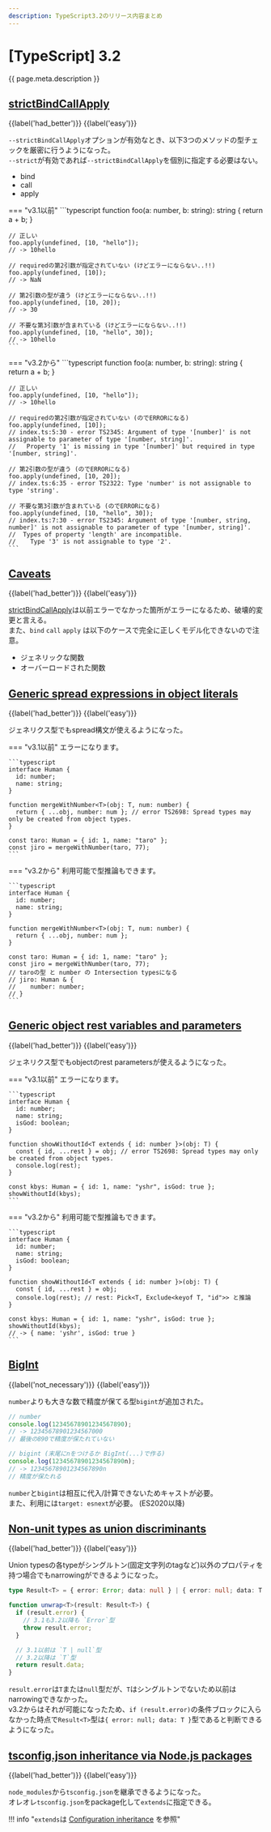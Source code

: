 ```yaml
---
description: TypeScript3.2のリリース内容まとめ
---
```


# [TypeScript] 3.2

{{ page.meta.description }}

## [strictBindCallApply]

[strictBindCallApply]: https://www.typescriptlang.org/docs/handbook/release-notes/typescript-3-2.html#strictbindcallapply

{{label('had_better')}} {{label('easy')}}

`--strictBindCallApply`オプションが有効なとき、以下3つのメソッドの型チェックを厳密に行うようになった。  
`--strict`が有効であれば`--strictBindCallApply`を個別に指定する必要はない。

* bind
* call
* apply

=== "v3.1以前"
    ```typescript
    function foo(a: number, b: string): string {
      return a + b;
    }

    // 正しい
    foo.apply(undefined, [10, "hello"]);
    // -> 10hello

    // requiredの第2引数が指定されていない (けどエラーにならない..!!)
    foo.apply(undefined, [10]);
    // -> NaN

    // 第2引数の型が違う (けどエラーにならない..!!)
    foo.apply(undefined, [10, 20]);
    // -> 30

    // 不要な第3引数が含まれている (けどエラーにならない..!!)
    foo.apply(undefined, [10, "hello", 30]);
    // -> 10hello
    ```

=== "v3.2から"
    ```typescript
    function foo(a: number, b: string): string {
      return a + b;
    }

    // 正しい
    foo.apply(undefined, [10, "hello"]);
    // -> 10hello

    // requiredの第2引数が指定されていない (のでERRORになる)
    foo.apply(undefined, [10]);
    // index.ts:5:30 - error TS2345: Argument of type '[number]' is not assignable to parameter of type '[number, string]'.
    //   Property '1' is missing in type '[number]' but required in type '[number, string]'.

    // 第2引数の型が違う (のでERRORになる)
    foo.apply(undefined, [10, 20]);
    // index.ts:6:35 - error TS2322: Type 'number' is not assignable to type 'string'.

    // 不要な第3引数が含まれている (のでERRORになる)
    foo.apply(undefined, [10, "hello", 30]);
    // index.ts:7:30 - error TS2345: Argument of type '[number, string, number]' is not assignable to parameter of type '[number, string]'.
    //  Types of property 'length' are incompatible.
    //    Type '3' is not assignable to type '2'.
    ```


## [Caveats]

[Caveats]: https://www.typescriptlang.org/docs/handbook/release-notes/typescript-3-2.html#caveats

{{label('had_better')}} {{label('easy')}}

[strictBindCallApply]は以前エラーでなかった箇所がエラーになるため、破壊的変更と言える。  
また、`bind` `call` `apply` は以下のケースで完全に正しくモデル化できないので注意。

* ジェネリックな関数
* オーバーロードされた関数


## [Generic spread expressions in object literals]

[Generic spread expressions in object literals]: https://www.typescriptlang.org/docs/handbook/release-notes/typescript-3-2.html#generic-spread-expressions-in-object-literals

{{label('had_better')}} {{label('easy')}}

ジェネリクス型でもspread構文が使えるようになった。

=== "v3.1以前"
    エラーになります。
    
    ```typescript
    interface Human {
      id: number;
      name: string;
    }

    function mergeWithNumber<T>(obj: T, num: number) {
      return { ...obj, number: num }; // error TS2698: Spread types may only be created from object types.
    }

    const taro: Human = { id: 1, name: "taro" };
    const jiro = mergeWithNumber(taro, 77);
    ```

=== "v3.2から"
    利用可能で型推論もできます。
    
    ```typescript
    interface Human {
      id: number;
      name: string;
    }

    function mergeWithNumber<T>(obj: T, num: number) {
      return { ...obj, number: num };
    }

    const taro: Human = { id: 1, name: "taro" };
    const jiro = mergeWithNumber(taro, 77);
    // taroの型 と number の Intersection typesになる
    // jiro: Human & {
    //    number: number;
    // }
    ```



## [Generic object rest variables and parameters]

[Generic object rest variables and parameters]: https://www.typescriptlang.org/docs/handbook/release-notes/typescript-3-2.html#generic-object-rest-variables-and-parameters

{{label('had_better')}} {{label('easy')}}

ジェネリクス型でもobjectのrest parametersが使えるようになった。

=== "v3.1以前"
    エラーになります。
    
    ```typescript
    interface Human {
      id: number;
      name: string;
      isGod: boolean;
    }

    function showWithoutId<T extends { id: number }>(obj: T) {
      const { id, ...rest } = obj; // error TS2698: Spread types may only be created from object types.
      console.log(rest);
    }

    const kbys: Human = { id: 1, name: "yshr", isGod: true };
    showWithoutId(kbys);
    ```

=== "v3.2から"
    利用可能で型推論もできます。
    
    ```typescript
    interface Human {
      id: number;
      name: string;
      isGod: boolean;
    }

    function showWithoutId<T extends { id: number }>(obj: T) {
      const { id, ...rest } = obj;
      console.log(rest); // rest: Pick<T, Exclude<keyof T, "id">> と推論
    }

    const kbys: Human = { id: 1, name: "yshr", isGod: true };
    showWithoutId(kbys);
    // -> { name: 'yshr', isGod: true }
    ```


## [BigInt]

[BigInt]: https://www.typescriptlang.org/docs/handbook/release-notes/typescript-3-2.html#bigint

{{label('not_necessary')}} {{label('easy')}}

`number`よりも大きな数で精度が保てる型`bigint`が追加された。

```typescript
// number
console.log(12345678901234567890);
// -> 12345678901234567000
// 最後の890で精度が保たれていない

// bigint (末尾にnをつけるか BigInt(...)で作る)
console.log(12345678901234567890n);
// -> 12345678901234567890n
// 精度が保たれる
```

`number`と`bigint`は相互に代入/計算できないためキャストが必要。  
また、利用には`target: esnext`が必要。 (ES2020以降)


## [Non-unit types as union discriminants]

[Non-unit types as union discriminants]: https://www.typescriptlang.org/docs/handbook/release-notes/typescript-3-2.html#non-unit-types-as-union-discriminants

{{label('had_better')}} {{label('easy')}}

Union typesの各typeがシングルトン(固定文字列のtagなど)以外のプロパティを持つ場合でもnarrowingができるようになった。

```typescript
type Result<T> = { error: Error; data: null } | { error: null; data: T };

function unwrap<T>(result: Result<T>) {
  if (result.error) {
    // 3.1も3.2以降も `Error`型
    throw result.error;
  }

  // 3.1以前は `T | null`型
  // 3.2以降は `T`型
  return result.data;
}
```

`result.error`は`T`または`null`型だが、`T`はシングルトンでないため以前はnarrowingできなかった。  
v3.2からはそれが可能になったため、`if (result.error)`の条件ブロックに入らなかった時点で`Result<T>`型は`{ error: null; data: T }`型であると判断できるようになった。


## [tsconfig.json inheritance via Node.js packages]

[tsconfig.json inheritance via Node.js packages]: https://www.typescriptlang.org/docs/handbook/release-notes/typescript-3-2.html#tsconfigjson-inheritance-via-nodejs-packages

{{label('had_better')}} {{label('easy')}}

`node_modules`から`tsconfig.json`を継承できるようになった。  
オレオレ`tsconfig.json`をpackage化して`extends`に指定できる。

!!! info "`extends`は [Configuration inheritance] を参照"

[Configuration inheritance]: ../2.1/#configuration-inheritance
